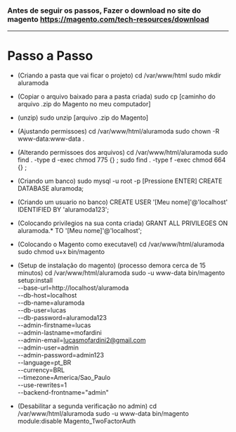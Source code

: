 ### Antes de seguir os passos, Fazer o download no site do magento https://magento.com/tech-resources/download
_________________
# Passo  a Passo
* (Criando a pasta que vai ficar o projeto)
 cd /var/www/html 
sudo mkdir aluramoda

* (Copiar o arquivo baixado para a pasta criada)
sudo cp [caminho do arquivo .zip do Magento no meu computador] 

* (unzip)
sudo unzip [arquivo .zip do Magento]

* (Ajustando permissoes)
cd /var/www/html/aluramoda
sudo chown -R www-data:www-data .

* (Alterando permissoes dos arquivos)
cd /var/www/html/aluramoda
sudo find . -type d -exec chmod 775 {} \;
sudo find . -type f -exec chmod 664 {} \;

* (Criando um banco)
sudo mysql -u root -p [Pressione ENTER]
CREATE DATABASE aluramoda;

* (Criando um usuario no banco)
CREATE USER '[Meu nome]'@'localhost' IDENTIFIED BY 'aluramoda123';

* (Colocando privilegios na sua conta criada)
GRANT ALL PRIVILEGES ON aluramoda.* TO '[Meu nome]'@'localhost';

* (Colocando o Magento como executavel)
cd /var/www/html/aluramoda
sudo chmod u+x bin/magento

* (Setup de instalação do magento)
   (processo demora cerca de 15 minutos)
cd /var/www/html/aluramoda
sudo -u www-data bin/magento setup:install \
--base-url=http://localhost/aluramoda \
--db-host=localhost \
--db-name=aluramoda \
--db-user=lucas \
--db-password=aluramoda123 \
--admin-firstname=lucas \
--admin-lastname=mofardini \
--admin-email=lucasmofardini2@gmail.com \
--admin-user=admin \
--admin-password=admin123 \
--language=pt_BR \
--currency=BRL \
--timezone=America/Sao_Paulo \
--use-rewrites=1 \
--backend-frontname="admin"

* (Desabilitar a segunda verificação no admin)
cd /var/www/html/aluramoda
sudo -u www-data bin/magento module:disable Magento_TwoFactorAuth